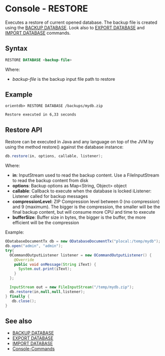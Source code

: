 # Console - RESTORE

Executes a restore of current opened database. The backup file is created using the [BACKUP DATABASE](Console-Command-Backup.md). Look also to [EXPORT DATABASE](Console-Command-Export.md) and [IMPORT DATABASE](Console-Command-Import.md) commands.

## Syntax

```sql
RESTORE DATABASE <backup-file>
```

Where:
- *backup-file* is the backup input file path to restore

## Example

```
orientdb> RESTORE DATABASE /backups/mydb.zip

Restore executed in 6,33 seconds
```

## Restore API
Restore can be executed in Java and any language on top of the JVM by using the method restore() against the database instance:

```java
db.restore(in, options, callable, listener);
```

Where:
- **in**: InputStream used to read the backup content. Use a FileInputStream to read the backup content from disk
- **options**: Backup options as Map<String, Object> object
- **callable**: Callback to execute when the database is locked
iListener: Listener called for backup messages
- **compressionLevel**: ZIP Compression level between 0 (no compression) and 9 (maximum). The bigger is the compression, the smaller will be the final backup content, but will consume more CPU and time to execute
- **bufferSize**: Buffer size in bytes, the bigger is the buffer, the more efficient will be the compression

Example:

```java
ODatabaseDocumentTx db = new ODatabaseDocumentTx("plocal:/temp/mydb");
db.open("admin", "admin");
try{
  OCommandOutputListener listener = new OCommandOutputListener() {
    @Override
    public void onMessage(String iText) {
      System.out.print(iText);
    }
  };

  InputStream out = new FileInputStream("/temp/mydb.zip");
  db.restore(in,null,null,listener);
} finally {
   db.close();
}
```

## See also
- [BACKUP DATABASE](Console-Command-Backup.md)
- [EXPORT DATABASE](Console-Command-Export.md)
- [IMPORT DATABASE](Console-Command-Import.md)
- [Console-Commands](Console-Commands.md)
